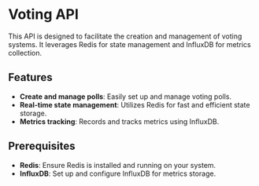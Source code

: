 # Voting API

This API is designed to facilitate the creation and management of voting systems. It leverages Redis for state management and InfluxDB for metrics collection.

## Features

- **Create and manage polls**: Easily set up and manage voting polls.
- **Real-time state management**: Utilizes Redis for fast and efficient state storage.
- **Metrics tracking**: Records and tracks metrics using InfluxDB.

## Prerequisites

- **Redis**: Ensure Redis is installed and running on your system.
- **InfluxDB**: Set up and configure InfluxDB for metrics storage.

